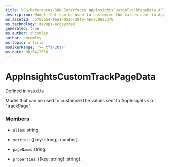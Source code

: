 ```yaml
---
title: VSS/References/SDK.Interfaces AppInsightsCustomTrackPageData API | Extensions for Azure DevOps Services
description: Model that can be used to customize the values sent to AppInsights via &quot;trackPage&quot;
ms.assetid: cb705e54-f6e1-052d-38fb-a6cac86e5370
ms.technology: devops-ecosystem
generated: true
ms.author: chcomley
author: chcomley
ms.topic: article
monikerRange: '>= tfs-2017'
ms.date: 08/04/2016
---
```


# AppInsightsCustomTrackPageData

Defined in vss.d.ts

Model that can be used to customize the values sent to AppInsights via &quot;trackPage&quot;

### Members

* `alias`: string.

* `metrics`: {[key: string]: number}.

* `pageName`: string.

* `properties`: {[key: string]: string}.
